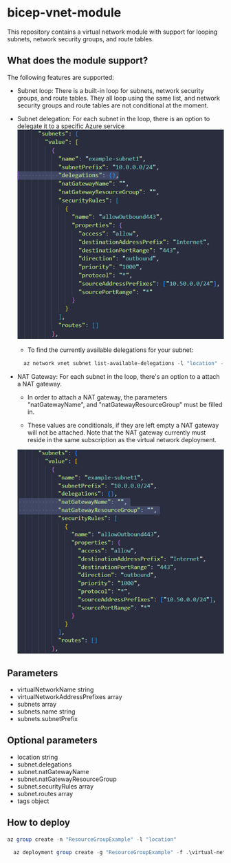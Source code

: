 # bicep-vnet-module

This repository contains a virtual network module with support for looping subnets, network security groups, and route tables.



## What does the module support?

The following features are supported:

- Subnet loop: There is a built-in loop for subnets, network security groups, and route tables.
They all loop using the same list, and network security groups and route tables are not conditional at the moment.

- Subnet delegation: For each subnet in the loop, there is an option to delegate it to a specific Azure service
![delegations](./media/delegations.png)
    - To find the currently available delegations for your subnet:

  ```PowerShell
    az network vnet subnet list-available-delegations -l "location" -g "ResourceGroupExample" -o table
  ```

- NAT Gateway: For each subnet in the loop, there's an option to a attach a NAT gateway.
    - In order to attach a NAT gateway, the parameters "natGatewayName", and "natGatewayResourceGroup" must be filled in.

    - These values are conditionals, if they are left empty a NAT gateway will not be attached.
    Note that the NAT gateway currently must reside in the same subscription as the virtual network deployment.

    ![natGatewayParameters](./media/natGatewayParameters.png)



## Parameters

- virtualNetworkName string
- virtualNetworkAddressPrefixes array
- subnets array
- subnets.name string
- subnets.subnetPrefix



## Optional parameters
- location string
- subnet.delegations
- subnet.natGatewayName
- subnet.natGatewayResourceGroup
- subnet.securityRules array
- subnet.routes array
- tags object



## How to deploy

  ```PowerShell
az group create -n "ResourceGroupExample" -l "location"
  ```

  ```PowerShell
    az deployment group create -g "ResourceGroupExample" -f .\virtual-network\main.bicep -p .\virtual-network\vnetParameters.json
  ```